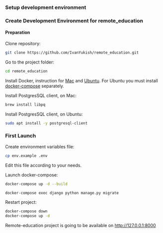 ### Setup development environment
### Create Development Environment for remote_education

#### Preparation 
Clone repository:

```bash
git clone https://github.com/IvanYukish/remote_education.git
```

Go to the project folder:

```bash
cd remote_education
```

Install Docker, 
instruction for [Mac](https://docs.docker.com/docker-for-mac/install/)
and [Ubuntu](https://docs.docker.com/engine/install/ubuntu/).
For Ubuntu you must install [docker-compose](https://docs.docker.com/compose/install/) separately.

Install PostgresSQL client, on Mac:
```bash
brew install libpq
```

Install PostgresSQL client, on Ubuntu:

```bash
sudo apt install -y postgresql-client
```


### First Launch
Create environment variables file:
```bash
cp env.example .env
```
Edit this file according to your needs.

Launch docker-compose:
```bash
docker-compose up -d --build
```

```bash
docker-compose exec django python manage.py migrate
```

Restart project:
```bash
docker-compose down
docker-compose up -d
```

Remote-education project is going to be available on http://127.0.0.1:8000
